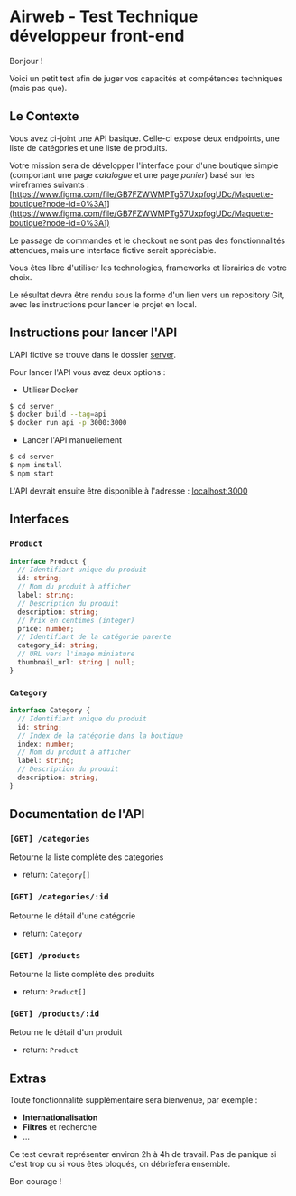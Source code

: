 # Airweb - Test Technique développeur front-end

Bonjour !

Voici un petit test afin de juger vos capacités et compétences techniques (mais pas que).

## Le Contexte

Vous avez ci-joint une API basique. Celle-ci expose deux endpoints, une liste de catégories et une liste de produits.

Votre mission sera de développer l'interface pour d'une boutique simple (comportant une page _catalogue_ et une page _panier_) basé sur les wireframes suivants : [https://www.figma.com/file/GB7FZWWMPTg57UxpfogUDc/Maquette-boutique?node-id=0%3A1](https://www.figma.com/file/GB7FZWWMPTg57UxpfogUDc/Maquette-boutique?node-id=0%3A1)

Le passage de commandes et le checkout ne sont pas des fonctionnalités attendues, mais une interface fictive serait appréciable.

Vous êtes libre d'utiliser les technologies, frameworks et librairies de votre choix.

Le résultat devra être rendu sous la forme d'un lien vers un repository Git, avec les instructions pour lancer le projet en local.

## Instructions pour lancer l'API

L'API fictive se trouve dans le dossier [server](./server).

Pour lancer l'API vous avez deux options :

- Utiliser Docker

```bash
$ cd server
$ docker build --tag=api
$ docker run api -p 3000:3000
```

- Lancer l'API manuellement

```bash
$ cd server
$ npm install
$ npm start
```

L'API devrait ensuite être disponible à l'adresse : [localhost:3000](http://localhost:3000)

## Interfaces

### `Product`

```ts
interface Product {
  // Identifiant unique du produit
  id: string;
  // Nom du produit à afficher
  label: string;
  // Description du produit
  description: string;
  // Prix en centimes (integer)
  price: number;
  // Identifiant de la catégorie parente
  category_id: string;
  // URL vers l'image miniature
  thumbnail_url: string | null;
}
```

### `Category`

```ts
interface Category {
  // Identifiant unique du produit
  id: string;
  // Index de la catégorie dans la boutique
  index: number;
  // Nom du produit à afficher
  label: string;
  // Description du produit
  description: string;
}
```

## Documentation de l'API

### `[GET] /categories`

Retourne la liste complète des categories

- return: `Category[]`

### `[GET] /categories/:id`

Retourne le détail d'une catégorie

- return: `Category`

### `[GET] /products`

Retourne la liste complète des produits

- return: `Product[]`

### `[GET] /products/:id`

Retourne le détail d'un produit

- return: `Product`

## Extras

Toute fonctionnalité supplémentaire sera bienvenue, par exemple :

- **Internationalisation**
- **Filtres** et recherche
- ...

Ce test devrait représenter environ 2h à 4h de travail. Pas de panique si c'est trop ou si vous êtes bloqués, on débriefera ensemble.

Bon courage !
